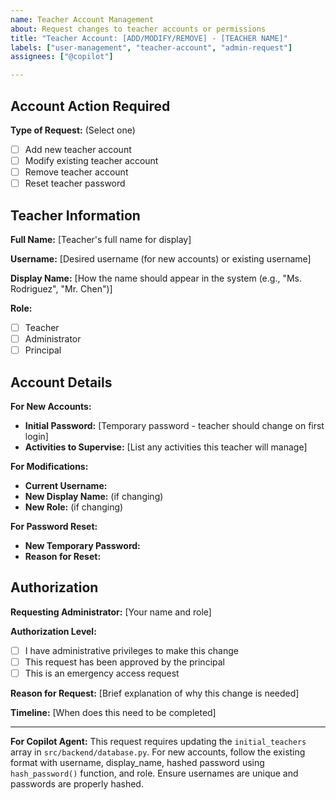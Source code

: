 ```yaml
---
name: Teacher Account Management
about: Request changes to teacher accounts or permissions
title: "Teacher Account: [ADD/MODIFY/REMOVE] - [TEACHER NAME]"
labels: ["user-management", "teacher-account", "admin-request"]
assignees: ["@copilot"]

---
```


## Account Action Required

**Type of Request:** (Select one)
- [ ] Add new teacher account
- [ ] Modify existing teacher account
- [ ] Remove teacher account
- [ ] Reset teacher password

## Teacher Information

**Full Name:** [Teacher's full name for display]

**Username:** [Desired username (for new accounts) or existing username]

**Display Name:** [How the name should appear in the system (e.g., "Ms. Rodriguez", "Mr. Chen")]

**Role:**
- [ ] Teacher
- [ ] Administrator
- [ ] Principal

## Account Details

**For New Accounts:**
- **Initial Password:** [Temporary password - teacher should change on first login]
- **Activities to Supervise:** [List any activities this teacher will manage]

**For Modifications:**
- **Current Username:** 
- **New Display Name:** (if changing)
- **New Role:** (if changing)

**For Password Reset:**
- **New Temporary Password:** 
- **Reason for Reset:** 

## Authorization

**Requesting Administrator:** [Your name and role]

**Authorization Level:**
- [ ] I have administrative privileges to make this change
- [ ] This request has been approved by the principal
- [ ] This is an emergency access request

**Reason for Request:** [Brief explanation of why this change is needed]

**Timeline:** [When does this need to be completed]

---

**For Copilot Agent:** This request requires updating the `initial_teachers` array in `src/backend/database.py`. For new accounts, follow the existing format with username, display_name, hashed password using `hash_password()` function, and role. Ensure usernames are unique and passwords are properly hashed.